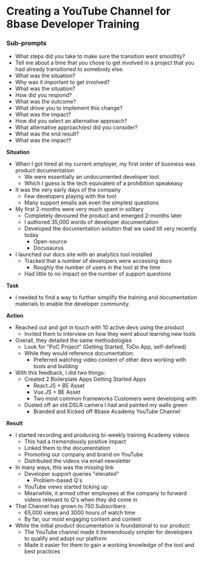 # Creating a YouTube Channel for 8base Developer Training

### Sub-prompts
- What steps did you take to make sure the transition went smoothly?
- Tell me about a time that you chose to get involved in a project that you had already transitioned to somebody else. 
- What was the situation? 
- Why was it important to get involved?
- What was the situation? 
- How did you respond?
- What was the outcome?
- What drove you to implement this change? 
- What was the impact?
- How did you select an alternative approach? 
- What alternative approach(es) did you consider? 
- What was the end result? 
- What was the impact?

**Situation**
- When I got hired at my current employer, my first order of business was product documentation
	- We were essentially an undocumented developer tool.
	- Which I guess is the tech equivalent of a prohibition speakeasy
- It was the very early days of the company
	- Few developers playing with the tool
	- Many support emails ask even the simplest questions
- My first 2-months were very much spent in solitary 
	- Completely devoured the product and emerged 2-months later
	- I authored 35,000 words of developer documentation
	- Developed the documentation solution that we used till very recently today
		- Open-source
		- Docusaurus
- I launched our docs site with an analytics tool installed
	- Tracked that a number of developers were accessing docs
		- Roughly the number of users in the tool at the time
	- Had little to no impact on the number of support questions

**Task**
- I needed to find a way to further simplify the training and documentation materials to enable the developer community.

**Action**
- Reached out and got in touch with 10 active devs using the product
	- Invited them to interview on how they went about learning new tools 
- Overall, they detailed the same methodologies
	- Look for "PoC Project" (Getting Started, ToDo App, self-defined)
	- While they would reference documentation:
		- Preferred watching video content of other devs working with tools and building
- With this feedback, I did two things:
	- Created 2 Boilerplate Apps Getting Started Apps
		- React.JS + BE Asset
		- Vue.JS + BE Asset
		- Two most common frameworks Customers were developing with
	- Dusted off an old DSLR camera I had and painted my walls green
		- Branded and Kicked off 8base Academy YouTube Channel

**Result**
- I started recording and producing bi-weekly training Academy videos
	- This had a tremendously positive impact
	- Linked them to the documentation
	- Promoting our company and brand on YouTube
	- Distributed the videos via email newsletter
- In many ways, this was the missing link
	- Developer support queries "elevated"
		- Problem-based Q's 
	- YouTube views started ticking up
	- Meanwhile, it armed other employees at the company to forward videos relevant to Q's when they did come in
- That Channel has grown to 750 Subscribers
	- 65,000 views and 3000 hours of watch time
	- By far, our most engaging content and content
- While the initial product documentation is foundational to our product:
	- The YouTube channel made it tremendously simpler for developers to qualify and adopt our platform
	- Made it easier for them to gain a working knowledge of the tool and best practices